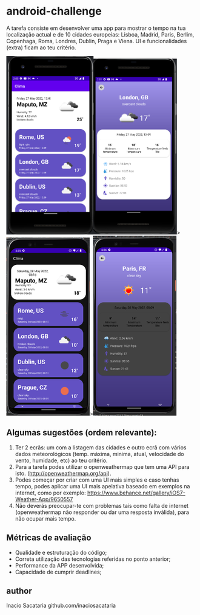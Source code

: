 # android-challenge
A tarefa consiste em desenvolver uma app para mostrar o tempo na tua localização actual e de 10 cidades europeias: Lisboa, Madrid, Paris, Berlim, Copenhaga, Roma, Londres, Dublin, Praga e Viena. UI e funcionalidades (extra) ficam ao teu critério.

 <img src="https://github.com/inacio-sacataria/android-challenge/blob/dev/screenshots/1a.png" alt="drawing" width="230"/><img src="https://github.com/inacio-sacataria/android-challenge/blob/dev/screenshots/2a.png" alt="drawing" width="220"/>><img src="https://github.com/inacio-sacataria/android-challenge/blob/dev/screenshots/1B.png" alt="drawing" width="220"/>><img src="https://github.com/inacio-sacataria/android-challenge/blob/dev/screenshots/2B.png" alt="drawing" width="220"/>

## Algumas sugestões (ordem relevante):
1. Ter 2 ecrãs: um com a listagem das cidades e outro ecrã com vários dados meteorológicos (temp.
máxima, minima, atual, velocidade do vento, humidade, etc) ao teu critério.
2. Para a tarefa podes utilizar o openweathermap que tem uma API para isto.
(http://openweathermap.org/api).
3. Podes começar por criar com uma UI mais simples e caso tenhas tempo, podes aplicar uma UI
mais apelativa baseado em exemplos na internet, como por exemplo:
https://www.behance.net/gallery/iOS7-Weather-App/9650557
4. Não deverás preocupar-te com problemas tais como falta de internet (openweathermap não
responder ou dar uma resposta inválida), para não ocupar mais tempo.

## Métricas de avaliação
- Qualidade e estruturação do código;
- Correta utilização das tecnologias referidas no ponto anterior;
- Performance da APP desenvolvida;
- Capacidade de cumprir deadlines;

## author
Inacio Sacataria
github.com/inaciosacataria
